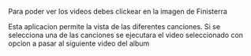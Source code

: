 Para poder ver los videos debes clickear en la imagen de Finisterra

Esta aplicacion permite la vista de las diferentes canciones.
Si se selecciona una de las canciones se ejecutara el video seleccionado con opcion a pasar al siguiente video del album
